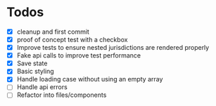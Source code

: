 # Todos

- [x] cleanup and first commit
- [x] proof of concept test with a checkbox
- [x] Improve tests to ensure nested jurisdictions are rendered properly
- [x] Fake api calls to improve test performance
- [x] Save state
- [x] Basic styling
- [x] Handle loading case without using an empty array
- [ ] Handle api errors
- [ ] Refactor into files/components
